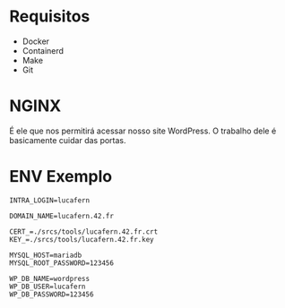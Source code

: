 # Requisitos
 - Docker
 - Containerd
 - Make
 - Git

# NGINX
É ele que nos permitirá acessar nosso site WordPress. O trabalho dele é basicamente cuidar das portas.

# ENV Exemplo
```
INTRA_LOGIN=lucafern

DOMAIN_NAME=lucafern.42.fr

CERT_=./srcs/tools/lucafern.42.fr.crt
KEY_=./srcs/tools/lucafern.42.fr.key

MYSQL_HOST=mariadb
MYSQL_ROOT_PASSWORD=123456

WP_DB_NAME=wordpress
WP_DB_USER=lucafern
WP_DB_PASSWORD=123456
```